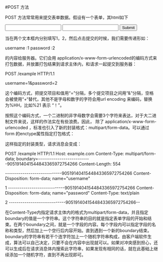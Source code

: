 #POST 方法

POST 方法常常用来提交表单数据。假设有一个表单，其html如下

<form enctype="application/x-www-form-urlencoded" />
	<input type="text" name="user" action="/example"/>
	<input type="password" name="password" />
	<input type="submit"/>
</form>

当在两个文本框内分别填写1，2，然后点击提交的时候，我们需要传递形如：

username :1
password :2

的内容给服务器。它们会用 application/x-www-form-urlencoded的编码方式来打包数据，并放置打包结果到请求主体内，和请求一起提交到服务器：

POST /example HTTP/1.1

username=1&password=2

这个编码方式，把提交项目和值用“=”分隔，多个提交项目之间用“&”分隔，空格会被使用“+“替代，其他不是字母和数字的字符会用url encoding 来编码，替换为%HH，比如%21 表示 “！”。

按照这个编码方式，一个二进制的非字母数字会需要3个字符来表达，对于大二进制文件来说，这样的作法实在有些浪费。因此，
除了 application/x-www-form-urlencoded ，标准也引入了新的封装格式：multipart/form-data。可以通过form 的enctype属性指定打包格式：

<form enctype="multipart/form-data" />

这样指定的封装类型，请求消息会变成：

POST /example HTTP/1.1
Host: example.com
Content-Type: multipart/form-data; boundary=---------------------------9051914041544843365972754266
Content-Length: 554

-----------------------------9051914041544843365972754266
Content-Disposition: form-data; name="username"

1
-----------------------------9051914041544843365972754266
Content-Disposition: form-data; name="password"
Content-Type: text/plain

2
-----------------------------9051914041544843365972754266--

在Content-Type内指定请求主体内的格式为multipart/form-data，并且指定boundary的值是一个字符串。这个字符串的目的就是指定表单字段的开始和结束。在两个boundary之间，就是一个字段的内容。每个字段内可以指定字段的名称和类型，然后加上一个空行后内容开始。直到遇到一个新的boundary结束。boundary的字符串有若干个连字符加上一个随机字符串构成，由客户端软件生成，算法可以自己决定，只要不会在内容中出现就可以。如果对冲突感到担心，还可以生成后在请求消息体内搜索此字符串，如果发现有相同的话，就在此基础上继续添加一个随机字符，直到不再出现即可。


